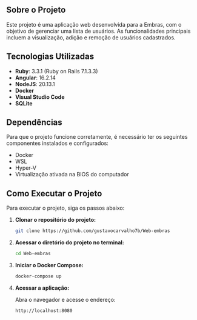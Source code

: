 ## Sobre o Projeto
Este projeto é uma aplicação web desenvolvida para a Embras, com o objetivo de gerenciar uma lista de usuários. As funcionalidades principais incluem a visualização, adição e remoção de usuários cadastrados.

## Tecnologias Utilizadas
- **Ruby**: 3.3.1 (Ruby on Rails 7.1.3.3)
- **Angular**: 16.2.14
- **NodeJS**: 20.13.1
- **Docker**
- **Visual Studio Code**
- **SQLite**

## Dependências
Para que o projeto funcione corretamente, é necessário ter os seguintes componentes instalados e configurados:
- Docker
- WSL
- Hyper-V
- Virtualização ativada na BIOS do computador

## Como Executar o Projeto
Para executar o projeto, siga os passos abaixo:

1. **Clonar o repositório do projeto:**
   ```bash
   git clone https://github.com/gustavocarvalho7b/Web-embras

2. **Acessar o diretório do projeto no terminal:**
   ```bash
   cd Web-embras

3. **Iniciar o Docker Compose:**
   ```bash
   docker-compose up

4. **Acessar a aplicação:**
   
   Abra o navegador e acesse o endereço:
   ```bash
   http://localhost:8080
